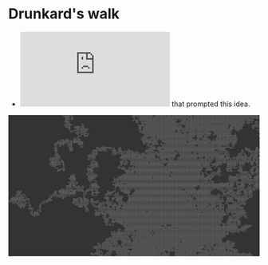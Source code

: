 # Drunkard's walk

- ![Came across this link](https://www.mit.edu/~kardar/teaching/projects/chemotaxis(AndreaSchmidt)/random.htm) that prompted this idea.

![image](./pic.png)

